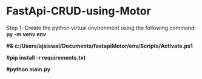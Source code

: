# FastApi-CRUD-using-Motor
Step 1:
Create the python virtual environment using the following command:
<b>py -m venv env<b/>

#& c:/Users/ajaiswal/Documents/fastapiMotor/env/Scripts/Activate.ps1

#pip install -r requirements.txt

#python main.py
